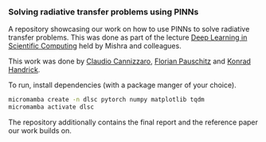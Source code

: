 ### Solving radiative transfer problems using PINNs

A repository showcasing our work on how to use
PINNs to solve radiative transfer problems. This was done as
part of the lecture [Deep Learning in Scientific
Computing](https://www.youtube.com/watch?v=y6wHpRzhhkA&ab_channel=CAMLab%2CETHZ%C3%BCrich)
held by Mishra and colleagues.


This work was done by 
[Claudio Cannizzaro](https://github.com/caushi),
[Florian Pauschitz](https://github.com/pafloria)
and [Konrad Handrick](https://github.com/konradha).

To run, install dependencies (with a package manger of your choice).

```bash
micromamba create -n dlsc pytorch numpy matplotlib tqdm
micromamba activate dlsc
``` 

The repository additionally contains the final report and
the reference paper our work builds on.
